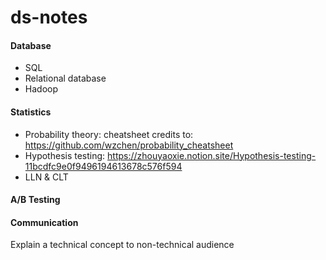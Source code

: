 # ds-notes

#### Database

- SQL
- Relational database
- Hadoop

#### Statistics

- Probability theory: cheatsheet credits to: https://github.com/wzchen/probability_cheatsheet
- Hypothesis testing: https://zhouyaoxie.notion.site/Hypothesis-testing-11bcdfc9e0f9496194613678c576f594
- LLN & CLT

#### A/B Testing

#### Communication

Explain a technical concept to non-technical audience
